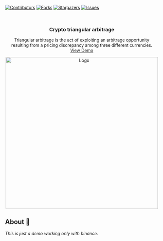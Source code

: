 <div id="top"></div>
<!--
*** Thanks for checking out the Best-README-Template. If you have a suggestion
*** that would make this better, please fork the repo and create a pull request
*** or simply open an issue with the tag "enhancement".
*** Don't forget to give the project a star!
*** Thanks again! Now go create something AMAZING! :D
-->



<!-- PROJECT SHIELDS -->
<!--
*** I'm using markdown "reference style" links for readability.
*** Reference links are enclosed in brackets [ ] instead of parentheses ( ).
*** See the bottom of this document for the declaration of the reference variables
*** for contributors-url, forks-url, etc. This is an optional, concise syntax you may use.
*** https://www.markdownguide.org/basic-syntax/#reference-style-links
-->
[![Contributors][contributors-shield]][contributors-url]
[![Forks][forks-shield]][forks-url]
[![Stargazers][stars-shield]][stars-url]
[![Issues][issues-shield]][issues-url]


<!-- PROJECT LOGO -->
<br />
<div align="center">
  <h3 align="center">Crypto triangular arbitrage</h3>

  <p align="center">
    Triangular arbitrage is the act of exploiting an arbitrage opportunity resulting from a pricing discrepancy among three different currencies.
    <br />
    <a href="https://eugenioclrc.github.io/binance-crypto-triangular-arbitrage/">View Demo</a>
    <!--
    <a href="https://github.com/othneildrew/Best-README-Template"><strong>Explore the docs »</strong></a>
    <br />
    <br />
    ·
    <a href="https://github.com/othneildrew/Best-README-Template/issues">Report Bug</a>
    ·
    <a href="https://github.com/othneildrew/Best-README-Template/issues">Request Feature</a>
    -->
  </p>
  <a href="https://eugenioclrc.github.io/binance-crypto-triangular-arbitrage/">
    <img src="demo.png" alt="Logo" width="500">
  </a>
</div>


## About 🚀

_This is just a demo working only with binance._




<!-- MARKDOWN LINKS & IMAGES -->
<!-- https://www.markdownguide.org/basic-syntax/#reference-style-links -->
[contributors-shield]: https://img.shields.io/github/contributors/eugenioclrc/binance-crypto-triangular-arbitrage.svg?style=for-the-badge
[contributors-url]: https://github.com/eugenioclrc/binance-crypto-triangular-arbitrage/graphs/contributors
[forks-shield]: https://img.shields.io/github/forks/eugenioclrc/binance-crypto-triangular-arbitrage.svg?style=for-the-badge
[forks-url]: https://github.com/eugenioclrc/binance-crypto-triangular-arbitrage/network/members
[stars-shield]: https://img.shields.io/github/stars/eugenioclrc/binance-crypto-triangular-arbitrage.svg?style=for-the-badge
[stars-url]: https://github.com/eugenioclrc/binance-crypto-triangular-arbitrage/stargazers
[issues-shield]: https://img.shields.io/github/issues/eugenioclrc/binance-crypto-triangular-arbitrage.svg?style=for-the-badge
[issues-url]: https://github.com/eugenioclrc/binance-crypto-triangular-arbitrage/issues
[license-shield]: https://img.shields.io/github/license/eugenioclrc/binance-crypto-triangular-arbitrage.svg?style=for-the-badge
[license-url]: https://github.com/eugenioclrc/binance-crypto-triangular-arbitrage/blob/master/LICENSE.txt
[product-screenshot]: demo.png